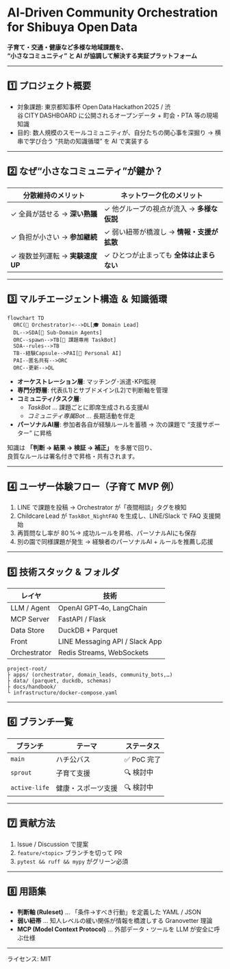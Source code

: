 # AI‑Driven Community Orchestration for Shibuya Open Data

**子育て・交通・健康など多様な地域課題を、  
“小さなコミュニティ” と AI が協調して解決する実証プラットフォーム**

---

## 1️⃣ プロジェクト概要
- 対象課題: 東京都知事杯 Open Data Hackathon 2025 / 渋谷 CITY DASHBOARD に公開されるオープンデータ + 町会・PTA 等の現場知識  
- 目的: 数人規模のスモールコミュニティが、自分たちの関心事を深掘り → 横串で学び合う “共助の知識循環” を AI で実装する  

---

## 2️⃣ なぜ“小さなコミュニティ”が鍵か？

| 分散維持のメリット | ネットワーク化のメリット |
|-------------------|--------------------------|
| ✓ 全員が話せる → **深い熟議** | ✓ 他グループの視点が流入 → **多様な仮説** |
| ✓ 負担が小さい → **参加継続** | ✓ 弱い紐帯が橋渡し → **情報・支援が拡散** |
| ✓ 複数並列運転 → **実験速度UP** | ✓ ひとつが止まっても **全体は止まらない** |

---

## 3️⃣ マルチエージェント構造 ＆ 知識循環

```mermaid
flowchart TD
  ORC(🛂 Orchestrator)<-->DL[🎓 Domain Lead]
  DL-->SDA[🔬 Sub-Domain Agents]
  ORC--spawn-->TB[🤖 課題専用 TaskBot]
  SDA--rules-->TB
  TB--経験Capsule-->PAI[👤 Personal AI]
  PAI--匿名共有-->ORC
  ORC--更新-->DL
```

- **オーケストレーション層**: マッチング･派遣･KPI監視  
- **専門分野層**: 代表(L1)とサブドメイン(L2)で判断軸を管理  
- **コミュニティ/タスク層**:  
  - *TaskBot* … 課題ごとに即席生成される支援AI  
  - *コミュニティ専属Bot* … 長期活動を伴走  
- **パーソナルAI層**: 参加者各自が経験ルールを蓄積 → 次の課題で “支援サポーター” に昇格  

知識は **「判断 → 結果 → 検証 → 補正」** を多層で回り、  
良質なルールは署名付きで昇格・共有されます。

---

## 4️⃣ ユーザー体験フロー（子育て MVP 例）

1. LINE で課題を投稿 → Orchestrator が「夜間相談」タグを検知  
2. Childcare Lead が `TaskBot_NightFAQ` を生成し、LINE/Slack で FAQ 支援開始  
3. 再質問なし率が 80 %→ 成功ルールを昇格、パーソナルAIにも保存  
4. 別の園で同様課題が発生 → 経験者のパーソナルAI + ルールを推薦し応援

---

## 5️⃣ 技術スタック & フォルダ

| レイヤ | 技術 |
|--------|------|
| LLM / Agent | OpenAI GPT‑4o, LangChain |
| MCP Server  | FastAPI / Flask |
| Data Store  | DuckDB + Parquet |
| Front       | LINE Messaging API / Slack App |
| Orchestrator| Redis Streams, WebSockets |

```
project-root/
├ apps/ (orchestrator, domain_leads, community_bots,…)
├ data/ (parquet, duckdb, schemas)
├ docs/handbook/
└ infrastructure/docker-compose.yaml
```

---

## 6️⃣ ブランチ一覧

| ブランチ | テーマ | ステータス |
|----------|------------------|------------|
| `main`        | ハチ公バス            | ✅ PoC 完了 |
| `sprout`      | 子育て支援            | 🔍 検討中    |
| `active-life` | 健康・スポーツ支援    | 🔍 検討中    |

---

## 7️⃣ 貢献方法

1. Issue / Discussion で提案  
2. `feature/<topic>` ブランチを切って PR  
3. `pytest && ruff && mypy` がグリーン必須

---

## 8️⃣ 用語集

- **判断軸 (Ruleset)** … 「条件→すべき行動」を定義した YAML / JSON  
- **弱い紐帯** … 知人レベルの緩い関係が情報を橋渡しする Granovetter 理論  
- **MCP (Model Context Protocol)** … 外部データ・ツールを LLM が安全に呼ぶ仕様  

---

ライセンス: MIT
